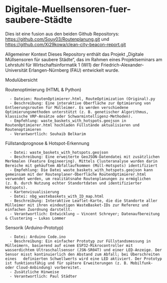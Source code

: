 # Digitale-Muellsensoren-fuer-saubere-Städte
Dies ist eine fusion aus den beiden Github Repositorys: https://github.com/Souy03/Routenplanung.git und https://github.com/Xi29kowa/clean-city-beacon-report.git

  Allgemeiner Kontext
    Dieses Repository enthält das Projekt „Digitale Müllsensoren für saubere Städte“, das im Rahmen eines Projektseminars am Lehrstuhl für Wirtschaftsinformatik 1 (WI1) der Friedrich-Alexander-Universität Erlangen-Nürnberg (FAU) entwickelt wurde.
    
  Modulübersicht
  
Routenoptimierung (HTML & Python)

      - Dateien: RoutenOptimierer.html, RouteOptimization (Original).py
      - Beschreibung: Eine interaktive Oberfläche zur Optimierung von Entleerungsrouten für Mülleimer. Es werden verschiedene Optimierungsmethoden unterstützt (z. B. genetischer Algorithmus, klassische VRP-Ansätze oder Schwarmintelligenz-Methoden).
      - Empfehlung: waste_baskets_with_hotspots.geojson in RoutenOptimierer.html hochladen Füllstände aktualisieren und Routenoptimieren
      - Verantwortlich: Souhaib Belkarim
      
  Füllstandprognose & Hotspot-Erkennung
    
      - Datei: waste_baskets_with_hotspots.geojson
      - Beschreibung: Eine erweiterte GeoJSON-Datendatei mit zusätzlichen Merkmalen (Feature Engineering). Mittels Clusteranalyse wurden darin Bereiche mit gehäuftem Abfallaufkommen (Müll-Hotspots) identifiziert
      - Empfehlung: Die Datei waste_baskets_with_hotspots.geojson kann gemeinsam mit der Routenplaner-Oberfläche RoutenOptimierer.html verwendet werden, um realitätsnahe Routenplanungen zu ermöglichen (z. B. durch Nutzung echter Standortdaten und identifizierter Hotspots).
      - Kartenvisualisierung
      - Datei: nbg_wastebaskets_with_ID_map.html
      - Beschreibung: Interaktive Leaflet-Karte, die die Standorte aller Mülleimer mit ihren eindeutigen WasteBasket-IDs zur Referenz und einfachen Zuordnung darstellt.
      - Verantwortlich: Entwicklung – Vincent Schreyer; Datenaufbereitung & Clustering – Lukas Lommer
      
  Sensorik (Arduino-Prototyp)
    
      - Datei: Arduino Code.ino
      - Beschreibung: Ein einfacher Prototyp zur Füllstandsmessung in Mülleimern, basierend auf einem ESP32-Mikrocontroller mit wasserdichtem Ultraschallsensor (JSN-SR04T) und einer LED-Anzeige. Der Sensor misst kontinuierlich den Abstand zum Abfall; bei Überschreiten eines   definierten Schwellwerts wird eine LED aktiviert. Der Prototyp ist funktionsfähig und für spätere Erweiterungen (z. B. Mobilfunk- oder Cloud-Anbindung) vorbereitet.
      - Zusätzliche Hinweise
      - Verantwortlich: Paul Städter
